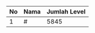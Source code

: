 | No | Nama            | Jumlah Level |
|----|-----------------|--------------|
| 1  | #    |    5845        |

